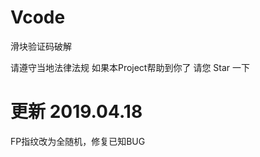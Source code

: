 # Vcode

滑块验证码破解

请遵守当地法律法规
如果本Project帮助到你了 请您 Star 一下


更新 2019.04.18
=====================================================================================================================================
FP指纹改为全随机，修复已知BUG
